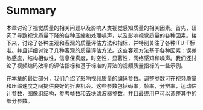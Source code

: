 # Summary
本章讨论了视觉质量的相关问题以及影响人类视觉感知质量的相关因素。首先，研究了导致视觉质量下降的各种压缩和处理噪声，以及影响视觉质量的各种因素。接下来，讨论了各种主观和客观的质量评估方法和指标，并特别关注了各种ITU-T标准。并且详细讨论了几种客观的质量评估方法。这些客观方法基于各种因素：误差敏感度，结构相似性，信息保真度，时空性，显著性，网络感知和噪声。我们还讨论了视频编码效率的评估指标和基于标准的算法的视频质量指标的一些示例。

在本章的最后部分，我们介绍了影响视频质量的编码参数。调整参数可在视频质量和压缩速度之间提供良好的折衷机会。这些参数包括码率，帧率，分辨率，运动估计参数，图像组结构，参考帧数和去块滤波器参数。并且最终用户可以调整其中的部分参数。